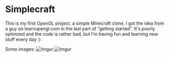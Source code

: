 # Simplecraft
This is my first OpenGL project, a simple Minecraft clone. I got the idea from a guy on learnopengl.com in the last part of "getting started".
It's poorly optimzed and the code is rather bad, but I'm having fun and learning new stuff every day :)

Some images:
![Imgur](https://imgur.com/Zlvu60X.png)
![Imgur](https://imgur.com/KkmyfY8.png)
